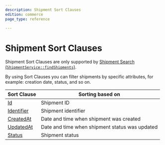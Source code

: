 ```yaml
---
description: Shipment Sort Clauses
edition: commerce
page_type: reference

---
```


# Shipment Sort Clauses

Shipment Sort Clauses are only supported by [Shipment Search (`ShipmentService::findShipments`)](shipment_api.md#get-multiple-shipments).

By using Sort Clauses you can filter shipments by specific attributes, for example: creation date, status, and so on.

| Sort Clause | Sorting based on |
|-----|-----|
|[Id](shipment_id_sort_clause.md)|Shipment ID|
|[Identifier](shipment_identifier_sort_clause.md)|Shipment identifier|
|[CreatedAt](shipment_createdat_sort_clause.md)|Date and time when shipment was created|
|[UpdatedAt](shipment_updatedat_sort_clause.md)|Date and time when shipment status was updated|
|[Status](shipment_status_sort_clause.md)|Shipment status|
